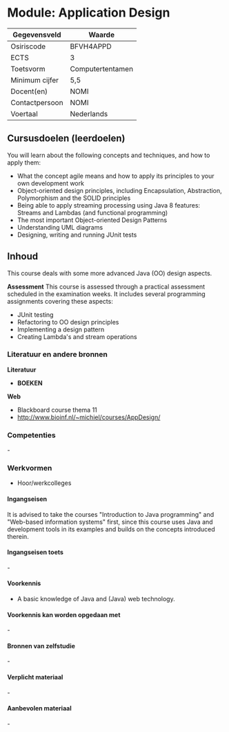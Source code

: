 # Module: Application Design

| Gegevensveld  | Waarde |
| ------------- | ------------- |
| Osiriscode  | BFVH4APPD |
| ECTS  | 3 |
| Toetsvorm  | Computertentamen |
| Minimum cijfer  | 5,5 |
| Docent(en)  | NOMI |
| Contactpersoon  | NOMI |
| Voertaal  | Nederlands |

## Cursusdoelen (leerdoelen)

You will learn about the following concepts and techniques, and how to apply them:  

- What the concept agile means and how to apply its principles to your own development work
- Object-oriented design principles, including Encapsulation, Abstraction, Polymorphism and the SOLID principles
- Being able to apply streaming processing using Java 8 features: Streams and Lambdas (and functional programming)
- The most important Object-oriented Design Patterns
- Understanding UML diagrams
- Designing, writing and running JUnit tests


## Inhoud

This course deals with some more advanced Java (OO) design aspects. 

**Assessment**
This course is assessed through a practical assessment scheduled in the examination weeks. It includes several programming assignments covering these aspects:
- JUnit testing
- Refactoring to OO design principles
- Implementing a design pattern
- Creating Lambda's and stream operations

### Literatuur en andere bronnen

**Literatuur**  
- __BOEKEN__

**Web**
- Blackboard course thema 11
- http://www.bioinf.nl/~michiel/courses/AppDesign/ 

### Competenties
\-

### Werkvormen  
- Hoor/werkcolleges

#### Ingangseisen 
It is advised to take the courses "Introduction to Java programming" and "Web-based information systems" first, since this course uses Java and development tools in its examples and builds on the concepts introduced therein. 

#### Ingangseisen toets
\- 

#### Voorkennis
- A basic knowledge of Java and (Java) web technology.

#### Voorkennis kan worden opgedaan met
\-

#### Bronnen van zelfstudie
\-

#### Verplicht materiaal
\-

#### Aanbevolen materiaal
\-


